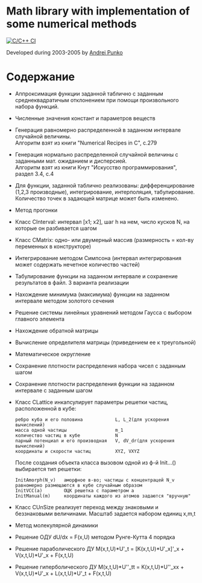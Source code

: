 
# Math library with implementation of some numerical methods

[![C/C++ CI](https://github.com/andrei-punko/math-library/actions/workflows/c-cpp.yml/badge.svg)](https://github.com/andrei-punko/math-library/actions/workflows/c-cpp.yml)

Developed during 2003-2005 by [Andrei Punko](mailto:andd3dfx@gmail.com)

# Содержание

- Аппроксимация функции заданной таблично с заданным среднеквадратичым отклонением 
  при помощи произвольного набора функций.  

- Численные значения констант и параметров веществ

- Генерация равномерно распределенной в заданном интервале случайной величины.  
  Алгоритм взят из книги "Numerical Recipes in C", с.279

- Генерация нормально распределенной случайной величины с заданными мат. ожиданием и дисперсией.  
  Алгоритм взят из книги Кнут "Искусство программирования", раздел 3.4, с.4

- Для функции, заданной таблично реализованы:
  дифференцирование (1,2,3 производные), интегрирование, интерполяция, табулирование. 
  Количество точек в задающей матрице может быть изменено.

- Метод прогонки

- Класс CInterval: интервал [x1; x2], шаг h на нем, число кусков N, на которые он разбивается шагом

- Класс CMatrix: одно- или двумерный массив (размерность = кол-ву переменных в конструкторе)

- Интегрирование методом Симпсона (интервал интегрирования может содержать нечетное количество частей)

- Табулирование функции на заданном интервале и сохранение результатов в файл. 3 варианта реализации

- Нахождение минимума (максимума) функции на заданном интервале методом золотого сечения

- Решение системы линейных уравнений методом Гаусса с выбором главного элемента

- Нахождение обратной матрицы

- Вычисление определителя матрицы (приведением ее к треугольной)

- Математическое округление

- Сохранение плотности распределения набора чисел с заданным шагом

- Сохранение плотности распределения функции на заданном интервале с заданным шагом

- Класс CLattice инкапсулирует параметры решетки частиц, расположенной в кубе:
  
      ребро куба и его половина            L, L_2(для ускорения вычислений)
      масса одной частицы                  m_1
      количество частиц в кубе             N
      парный потенциал и его производная   V, dV_dr(для ускорения вычислений)
      координаты и скорости частиц         XYZ, VXYZ

  После создания объекта класса вызовом одной из ф-й Init...() выбирается тип решетки:
  
      InitAmorph(N_v)   аморфное в-во; частицы с концентрацей N_v равномерно размещаются в кубе случайным образом
      InitVCC(a)        ОЦК решетка с параметром а
      InitManual(m)     координаты каждого из атомов задаются "вручную"

- Класс CUnSize реализует переход между знаковыми и беззнаковыми величинами. Масштаб задается набором единиц x,m,t

- Метод молекулярной динамики
  
- Решение ОДУ dU/dx = F(x,U) методом Рунге-Кутта 4 порядка

- Решение параболического ДУ M(x,t,U)*U'_t = [K(x,t,U)*U'_x]'_x + V(x,t,U)*U'_x + F(x,t,U)

- Решение гиперболического ДУ M(x,t,U)*U''_tt = K(x,t,U)*U''_xx + V(x,t,U)*U'_x + L(x,t,U)*U'_t + F(x,t,U)
